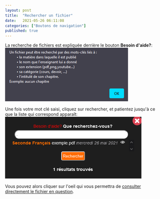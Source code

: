 ```yaml
---
layout: post
title:  "Rechercher un fichier"
date:   2021-05-26 06:11:08
categories: ["Boutons de navigation"]
published: true
---
```


La recherche de fichiers est expliquée derrière le bouton <strong class="rouge">Besoin d'aide?</strong>:  
![aide-recherche-fichier](/assets/img/aide-recherche-fichier.PNG)

Une fois votre mot clé saisi, cliquez sur rechercher, et patientez jusqu'à ce que la liste qui correspond apparaît:  
![resultats-recherche](/assets/img/resultats-recherche.PNG)

Vous pouvez alors cliquer sur l'oeil qui vous permettra de [consulter directement le fichier en question](/ouvrir-un-fichier).